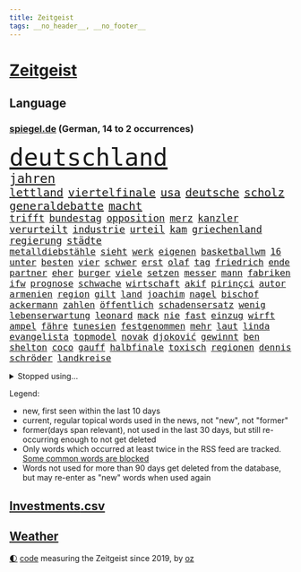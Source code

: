 ```yaml
---
title: Zeitgeist
tags: __no_header__, __no_footer__
---
```


# [Zeitgeist](https://oliz.io/zeitgeist/)

## Language

<h3><a href="https://www.spiegel.de" target="_blank">spiegel.de</a> (German, 14 to 2 occurrences)</h3>
<p style="font-family:monospace">
<span style="font-size:32pt"><a href="news_links.html#deutschland" class="current">deutschland</a></span>
<br>
<span style="font-size:17pt"><a href="news_links.html#jahren" class="current">jahren</a></span>
<br>
<span style="font-size:15pt"><a href="news_links.html#lettland" class="current">lettland</a></span>
<span style="font-size:15pt"><a href="news_links.html#viertelfinale" class="current">viertelfinale</a></span>
<span style="font-size:15pt"><a href="news_links.html#usa" class="current">usa</a></span>
<span style="font-size:15pt"><a href="news_links.html#deutsche" class="current">deutsche</a></span>
<span style="font-size:15pt"><a href="news_links.html#scholz" class="current">scholz</a></span>
<span style="font-size:15pt"><a href="news_links.html#generaldebatte" class="new">generaldebatte</a></span>
<span style="font-size:15pt"><a href="news_links.html#macht" class="current">macht</a></span>
<br>
<span style="font-size:13pt"><a href="news_links.html#trifft" class="current">trifft</a></span>
<span style="font-size:13pt"><a href="news_links.html#bundestag" class="current">bundestag</a></span>
<span style="font-size:13pt"><a href="news_links.html#opposition" class="current">opposition</a></span>
<span style="font-size:13pt"><a href="news_links.html#merz" class="current">merz</a></span>
<span style="font-size:13pt"><a href="news_links.html#kanzler" class="current">kanzler</a></span>
<span style="font-size:13pt"><a href="news_links.html#verurteilt" class="current">verurteilt</a></span>
<span style="font-size:13pt"><a href="news_links.html#industrie" class="current">industrie</a></span>
<span style="font-size:13pt"><a href="news_links.html#urteil" class="current">urteil</a></span>
<span style="font-size:13pt"><a href="news_links.html#kam" class="current">kam</a></span>
<span style="font-size:13pt"><a href="news_links.html#griechenland" class="current">griechenland</a></span>
<span style="font-size:13pt"><a href="news_links.html#regierung" class="current">regierung</a></span>
<span style="font-size:13pt"><a href="news_links.html#städte" class="current">städte</a></span>
<br>
<span style="font-size:12pt"><a href="news_links.html#metalldiebstähle" class="new">metalldiebstähle</a></span>
<span style="font-size:12pt"><a href="news_links.html#sieht" class="current">sieht</a></span>
<span style="font-size:12pt"><a href="news_links.html#werk" class="current">werk</a></span>
<span style="font-size:12pt"><a href="news_links.html#eigenen" class="current">eigenen</a></span>
<span style="font-size:12pt"><a href="news_links.html#basketballwm" class="current">basketballwm</a></span>
<span style="font-size:12pt"><a href="news_links.html#16" class="current">16</a></span>
<span style="font-size:12pt"><a href="news_links.html#unter" class="current">unter</a></span>
<span style="font-size:12pt"><a href="news_links.html#besten" class="current">besten</a></span>
<span style="font-size:12pt"><a href="news_links.html#vier" class="current">vier</a></span>
<span style="font-size:12pt"><a href="news_links.html#schwer" class="current">schwer</a></span>
<span style="font-size:12pt"><a href="news_links.html#erst" class="current">erst</a></span>
<span style="font-size:12pt"><a href="news_links.html#olaf" class="current">olaf</a></span>
<span style="font-size:12pt"><a href="news_links.html#tag" class="current">tag</a></span>
<span style="font-size:12pt"><a href="news_links.html#friedrich" class="current">friedrich</a></span>
<span style="font-size:12pt"><a href="news_links.html#ende" class="current">ende</a></span>
<span style="font-size:12pt"><a href="news_links.html#partner" class="current">partner</a></span>
<span style="font-size:12pt"><a href="news_links.html#eher" class="current">eher</a></span>
<span style="font-size:12pt"><a href="news_links.html#burger" class="current">burger</a></span>
<span style="font-size:12pt"><a href="news_links.html#viele" class="current">viele</a></span>
<span style="font-size:12pt"><a href="news_links.html#setzen" class="current">setzen</a></span>
<span style="font-size:12pt"><a href="news_links.html#messer" class="current">messer</a></span>
<span style="font-size:12pt"><a href="news_links.html#mann" class="current">mann</a></span>
<span style="font-size:12pt"><a href="news_links.html#fabriken" class="current">fabriken</a></span>
<span style="font-size:12pt"><a href="news_links.html#ifw" class="new">ifw</a></span>
<span style="font-size:12pt"><a href="news_links.html#prognose" class="current">prognose</a></span>
<span style="font-size:12pt"><a href="news_links.html#schwache" class="current">schwache</a></span>
<span style="font-size:12pt"><a href="news_links.html#wirtschaft" class="current">wirtschaft</a></span>
<span style="font-size:12pt"><a href="news_links.html#akif" class="new">akif</a></span>
<span style="font-size:12pt"><a href="news_links.html#pirinçci" class="new">pirinçci</a></span>
<span style="font-size:12pt"><a href="news_links.html#autor" class="current">autor</a></span>
<span style="font-size:12pt"><a href="news_links.html#armenien" class="new">armenien</a></span>
<span style="font-size:12pt"><a href="news_links.html#region" class="current">region</a></span>
<span style="font-size:12pt"><a href="news_links.html#gilt" class="current">gilt</a></span>
<span style="font-size:12pt"><a href="news_links.html#land" class="current">land</a></span>
<span style="font-size:12pt"><a href="news_links.html#joachim" class="current">joachim</a></span>
<span style="font-size:12pt"><a href="news_links.html#nagel" class="new">nagel</a></span>
<span style="font-size:12pt"><a href="news_links.html#bischof" class="new">bischof</a></span>
<span style="font-size:12pt"><a href="news_links.html#ackermann" class="new">ackermann</a></span>
<span style="font-size:12pt"><a href="news_links.html#zahlen" class="current">zahlen</a></span>
<span style="font-size:12pt"><a href="news_links.html#öffentlich" class="current">öffentlich</a></span>
<span style="font-size:12pt"><a href="news_links.html#schadensersatz" class="current">schadensersatz</a></span>
<span style="font-size:12pt"><a href="news_links.html#wenig" class="current">wenig</a></span>
<span style="font-size:12pt"><a href="news_links.html#lebenserwartung" class="current">lebenserwartung</a></span>
<span style="font-size:12pt"><a href="news_links.html#leonard" class="new">leonard</a></span>
<span style="font-size:12pt"><a href="news_links.html#mack" class="new">mack</a></span>
<span style="font-size:12pt"><a href="news_links.html#nie" class="current">nie</a></span>
<span style="font-size:12pt"><a href="news_links.html#fast" class="current">fast</a></span>
<span style="font-size:12pt"><a href="news_links.html#einzug" class="current">einzug</a></span>
<span style="font-size:12pt"><a href="news_links.html#wirft" class="current">wirft</a></span>
<span style="font-size:12pt"><a href="news_links.html#ampel" class="current">ampel</a></span>
<span style="font-size:12pt"><a href="news_links.html#fähre" class="current">fähre</a></span>
<span style="font-size:12pt"><a href="news_links.html#tunesien" class="current">tunesien</a></span>
<span style="font-size:12pt"><a href="news_links.html#festgenommen" class="current">festgenommen</a></span>
<span style="font-size:12pt"><a href="news_links.html#mehr" class="current">mehr</a></span>
<span style="font-size:12pt"><a href="news_links.html#laut" class="current">laut</a></span>
<span style="font-size:12pt"><a href="news_links.html#linda" class="current">linda</a></span>
<span style="font-size:12pt"><a href="news_links.html#evangelista" class="new">evangelista</a></span>
<span style="font-size:12pt"><a href="news_links.html#topmodel" class="new">topmodel</a></span>
<span style="font-size:12pt"><a href="news_links.html#novak" class="current">novak</a></span>
<span style="font-size:12pt"><a href="news_links.html#djoković" class="current">djoković</a></span>
<span style="font-size:12pt"><a href="news_links.html#gewinnt" class="current">gewinnt</a></span>
<span style="font-size:12pt"><a href="news_links.html#ben" class="current">ben</a></span>
<span style="font-size:12pt"><a href="news_links.html#shelton" class="new">shelton</a></span>
<span style="font-size:12pt"><a href="news_links.html#coco" class="current">coco</a></span>
<span style="font-size:12pt"><a href="news_links.html#gauff" class="current">gauff</a></span>
<span style="font-size:12pt"><a href="news_links.html#halbfinale" class="current">halbfinale</a></span>
<span style="font-size:12pt"><a href="news_links.html#toxisch" class="new">toxisch</a></span>
<span style="font-size:12pt"><a href="news_links.html#regionen" class="current">regionen</a></span>
<span style="font-size:12pt"><a href="news_links.html#dennis" class="current">dennis</a></span>
<span style="font-size:12pt"><a href="news_links.html#schröder" class="current">schröder</a></span>
<span style="font-size:12pt"><a href="news_links.html#landkreise" class="current">landkreise</a></span>
</p>
<details>
<summary>Stopped using...</summary>
<p class="former" style="font-size:12pt">
ehemaliger(1050) protesten(1050) ausgezeichnet(1049) draußen(1049) reiche(1049) aufgeben(1048) ideen(1048) schließen(1048) wichtigste(1048) übergriffe(1048) konfrontiert(1047) amerikanische(1046) beschwerde(1046) co₂(1046) radikal(1046) 6(1045) bewerber(1045) bildern(1045) klare(1045) kohle(1045) kritisierte(1045) teilnehmer(1045) ungewöhnlich(1045) zuversicht(1045) österreichs(1045) durchsucht(1044) figur(1044) fokus(1044) innenminister(1044) künftigen(1044) positionen(1044) studierende(1044) verwirrung(1044) weitergeht(1044) appelliert(1043) bedrohung(1043) beobachten(1043) gas(1043) liste(1043) sicherte(1043) streichen(1043) tränen(1043) usaußenminister(1043) who(1043) zeichnet(1043) zuge(1043) 26(1042) aufnehmen(1042) innenministerium(1042) islamischer(1042) lastwagen(1042) teilnehmen(1042) brexit(1041) entdeckte(1041) müssten(1041) nazis(1041) oberste(1041) philippinen(1041) planeten(1041) radikale(1041) zeitweise(1041) 33(1040) bremer(1040) haltung(1040) stück(1040) debakel(1039) erlassen(1039) george(1039) islamischen(1039) klimaneutral(1039) schlimm(1039) tötet(1039) venezuela(1039) weshalb(1039) anschließend(1038) franziskus(1038) höher(1038) indes(1038) litauen(1038) meinungsfreiheit(1038) papst(1038) persönlich(1038) ziemlich(1038) amerika(1037) unterschiedlich(1037) verbindet(1037) athleten(1036) hotels(1036) tschechien(1036) demonstrationen(1035) ehepaar(1035) forderte(1035) glücklich(1035) hans(1035) wende(1034) half(1033) überraschung(1033) hölle(1031) gaben(1030) schauen(1030) 28(1028) 1500(1027) kinos(1027) antisemitismus(1025) aufhalten(1025) entspannung(1025) warm(1025) empfiehlt(1024) euparlament(1024) nachgewiesen(1024) exporte(1023) änderungen(1023) katholischen(1021) erwischt(1020) verhandeln(1018) kooperation(1017) journalist(1016) umgeht(1016) wendet(1016) gefühl(1014) schießen(1014) gelingen(1013) mitarbeiterin(1013) angeboten(1010) ältere(1010) türen(1002) beendete(1000) blinken(980) hitler(977) heidelberg(959) dankt(957) belästigung(916) athen(884) investor(870) mitverantwortlich(858) holz(834) gestanden(828) schwerste(822) krieges(821) arbeitsmarkt(819) belastung(788) kroatien(784) arte(782) rereportage(782) kilogramm(773) autoren(770) rechtens(767) bedankt(761) wellen(752) erfolgreichste(748) fossilen(748) inszenieren(745) zerstörten(745) amoklauf(742) realität(723) stehlen(723) dax(719) mike(716) gewohnt(713) verbündeten(709) fünftel(695) worum(686) vermitteln(683) schulden(681) abkommen(675) stau(670) verbraucherpreise(659) fußballs(641) auge(636) vatikan(634) akw(632) martina(630) zufall(625) einziger(624) invasion(621) motive(621) beschossen(620) erwiesen(619) natürlich(615) möchten(609) teuerung(608) kriegs(606) zerstörung(600) influencerin(589) match(589) kahn(586) ausgeschieden(584) desto(584) untergang(583) überwachung(583) steffi(580) schwieriger(577) streiken(572) krankheiten(563) 2014(562) heißen(554) reichweite(554) verwaltung(554) oppositionellen(551) 40000(549) samt(544) motiven(540) stammen(540) bezahlung(533) ausstattung(532) hochschule(524) empfang(516) künstlerin(516) ungewiss(512) drücken(511) gemeint(508) finanzierung(507) königsklasse(504) ansturm(503) kalt(498) überlebenden(498) herrschte(495) indem(495) auslöser(491) ertrinken(491) großmutter(489) fernen(487) schönen(487) zentrale(474) golden(471) kinderinterview(466) unterliegt(462) discounter(461) kenia(449) riesigen(449) brennende(447) nachhaltig(447) verbrennungsmotor(439) führungskräfte(438) grundschule(437) andrew(434) sprung(432) bruno(424) uniper(424) dfbteam(421) ryan(420) zusagen(416) schrumpfen(415) krebserkrankung(411) jemals(410) eigenheim(409) demenz(408) wissenschaft(408) folgten(405) major(405) erdbeben(404) frist(404) legal(397) innenstadt(396) funktion(394) haftstrafen(390) heimischen(389) tim(389) unterkünfte(389) scheiden(385) regensburg(383) psychischen(380) aufstand(379) fronten(378) auszusetzen(377) pleiten(377) beseitigt(375) hinrichtung(372) garantiert(369) amerikanischer(368) haken(366) mississippi(366) wunderbar(365) entkommen(363) fußballprofis(358) abwehren(357) gott(354) klettert(354) telekom(354) gendern(352) benko(351) künstlich(351) umgebung(349) nachspiel(348) echt(347) skizziert(346) ersetzt(344) 1992(340) nutzern(338) historisches(337) indiens(334) schottische(334) rose(332) drohung(329) unbestimmte(328) allmählich(327) dokumentieren(327) kurswechsel(327) machtwechsel(326) bröckelt(324) grenzgebiet(323) abgeordneter(321) treibhausgase(320) schwächt(319) verhältnissen(317) adidas(316) eingezogen(316) student(314) beobachtungen(313) standard(312) herrschen(308) forscht(307) erben(305) begeisterte(298) chaotische(298) erziehung(295) aufsichtsrat(293) einheimische(293) schlachtfeld(293) vodafone(290) spacex(289) weiterkommen(288) kremlgegner(287) nächtlichen(286) ioc(284) zusammenstößen(283) unterstützern(281) schossen(280) ahnen(279) haag(277) adolf(275) spielraum(273) blockaden(271) serben(271) serbische(271) unesco(271) johnny(269) jüdische(269) rivalität(268) figuren(267) abwehr(264) entwendet(263) pence(262) youtuber(262) dfbelf(260) vorsichtig(259) gesagt(258) feind(257) zugunglück(257) kritikern(255) aufpassen(254) mexikanischen(254) naturschützer(253) nico(253) berühmter(252) ungewöhnlicher(252) asylbewerber(251) colorado(251) getränke(249) madonna(249) regierende(249) kanäle(247) legendäre(244) verarbeiten(244) rammt(241) steine(239) überstanden(239) kandidieren(238) abgewiesen(237) reisebus(237) freunden(235) sensation(235) tourismus(235) al(234) änderung(234) gigantische(230) platzen(230) fremden(229) öffentlichkeitswirksam(229) ahmad(227) panzern(227) ansicht(226) untersagen(225) spezialkräfte(224) ressourcen(223) sammlung(223) möglichem(222) aussieht(220) oberhaupt(220) sorgten(219) geheimnisse(218) springen(218) cem(217) juan(217) özdemir(217) c(216) brust(215) besuchern(214) verleumdung(214) gesichtet(213) zweck(213) erhalt(212) nervt(212) outfits(212) autofahren(208) profifußball(206) nordamerika(204) 33jährige(203) orthodoxe(203) streifen(203) losgegangen(202) unterhose(202) vermeintlicher(200) gewicht(199) renten(199) beschleunigt(198) gravierende(198) angestiegen(197) skipper(197) versteht(197) deklassiert(196) kriegsgebiet(196) verschleppt(196) rechtsaußen(194) beispiele(193) ajax(191) baltikum(191) kürze(189) maximilian(189) schöner(189) überzogen(189) verschwundenen(188) 46(187) aktive(187) antike(187) copa(187) mitgeschleift(186) vizepräsidenten(185) wahlsieger(184) alonso(181) außergewöhnlich(181) reiz(181) beitritt(180) geschnappt(180) influencer(180) unterbrechung(180) wegner(180) poker(179) coup(178) kampfjetlieferungen(178) rolex(178) seniorinnen(178) tauschen(178) kaufte(177) merklich(177) ukrainern(177) spiegelrecherchen(176) zuwachs(176) pizza(175) ausschluss(174) herstellen(174) leiterin(174) heide(173) schifffahrt(172) kontinente(171) samsung(171) anstatt(170) spiegelreport(170) teilerfolg(170) teures(170) zwölften(170) baldige(169) bußgelder(169) geklaut(169) giftige(169) rezension(169) sportliche(169) afrikanische(168) vermutung(168) zyklon(168) flugobjekte(167) rio(166) studiert(166) beschädigte(165) influencerinnen(164) heinz(163) jünger(163) krawall(163) hündin(162) zurückgeben(162) athletinnen(161) glücklicher(161) nass(161) risse(161) würmer(161) zubereitung(161) geschlachtet(160) publik(160) überforderung(160) unterzeichnet(159) josé(158) kassen(158) aufzeichnungen(157) schwersten(157) suspendierung(157) kippte(156) statistischen(156) älteren(156) heizungen(155) priorität(155) insolvent(153) einflussnahme(149) qin(149) spannenden(149) örtliche(149) allzu(148) elbe(148) hülkenberg(148) krachte(148) kw(147) gegenwind(146) geschwächt(146) naiv(146) parteichefin(146) bewertungen(145) kippen(145) susanne(145) aufsichtsbehörden(144) hauseigentümer(144) kanye(144) nsu(144) abkühlung(142) machtwort(141) vergangenem(141) ältester(141) angereist(140) heimlich(140) russin(140) siedlungen(138) angeprangert(137) rechnungen(137) spalten(137) minderheitsregierung(136) wrack(135) stream(133) birgit(132) schwankt(131) franzose(130) dschidda(129) thron(129) rahmen(128) alexandria(126) gartenkolumne(126) jim(126) lautet(126) sprengstoff(125) bundestrainerin(124) anonymer(123) beschränkt(123) oberdorf(122) betrugsmasche(121) helmut(121) honig(121) bangt(120) vorsitz(120) durchschnittlich(119) account(118) aufgeladen(118) beine(118) gefürchtet(118) cnn(117) söldner(117) gräfenhausen(116) mané(116) sadio(116) durften(115) kremlkritiker(115) uspräsidentschaftswahl(115) damon(114) matt(114) wertvolle(114) intensivstation(113) lebensstil(113) kern(112) forscherin(111) nachbarschaftsstreit(111) penny(111) yoga(111) eskalieren(110) texanischen(110) besatzer(109) begleitete(107) sudan(107) 15jährige(106) dm(106) explodiert(106) gegnerinnen(106) parteitag(106) populismus(106) wohlwollend(106) 8000(105) österreichischer(105) bademeister(104) militärregierung(104) optimismus(104) belgorod(103) aß(102) derartigen(102) ungeklärter(102) wohnzimmer(102) ausgeflogen(101) behauptungen(101) datenschutz(101) spdfraktion(101) altenstadt(100) ausreiseverbot(100) funk(100) gegnern(100) 118(99) 5gausbau(99) haiti(98) schwierigen(98) 53jährige(97) geht's(97) nachbesserungen(97) brüsseler(96) drehbuchautoren(96) gelegen(96) könige(96) rodríguez(96) schaute(96) science(96) höchstwert(95) aufenthalt(94) balkan(94) befeuern(94) blutiger(94) ebene(94) salzburg(94) erregt(93) feindliche(93) heißeste(93) rekordtemperaturen(93) datingapps(92) druckmittel(92) betrunkenen(91) bewusste(91) frodeno(91) medizinisch(91) merken(91) redner(91) schiffen(91) taschenbücher(91) apulien(90) artikel(90) eduard(90) sommerurlaub(90) tanzte(90) untergebracht(90) vi(90) bräuchte(89) erdüberlastungstag(89) heiratet(89) jederzeit(89) mafiosi(89) massen(89) schwimmkurs(89) wahlkampfthema(89) brannte(88) verwechselt(88) weltbeste(88) wohnblock(88) institute(87) mohammed(87) airtags(86) aufgehen(86) bitter(86) gewahrsam(86) hausfrau(86) laufs(86) motor(86) opernsängerin(86) putinfans(86) schmuckstück(86) statistischem(86) unfreiwillig(86) anhebung(85) erderhitzung(85) erzogen(85) motivierte(85) motivierten(85) chialo(84) dlrg(84) kultursenator(84) motivieren(84) tracker(84) gewürdigt(83) internetstars(83) serge(83) tabak(83) herkunftsstaaten(82) ranken(82) rettungsschwimmer(82) siegerin(82) unterliegen(82) verunreinigung(81) 700000(80) besseres(80) dingen(80) erdrutsch(80) etabliert(80) menschengemachte(80) skandalen(80) strafmaß(80) terrorgruppe(80) unterwäsche(80) verweis(80) wappnet(80) ausschließen(79) befehlshaber(79) befunden(79) kinderreportern(79) myanmars(79) schuldspruch(79) abschlusserklärung(78) kauflaune(78) kinopublikum(78) marcelo(78) militärischer(78) rettungsversuch(78) schiffs(78) staats(78) weltstar(78) ziviles(78) afdlandrat(77) angreifbar(77) atommacht(77) bundesamts(77) geopfert(77) pfleger(77) qualifiziert(77) zurückzuziehen(77) benachbarte(76) euland(76) exkeeper(76) galactic(76) kitakind(76) konzernboss(76) postfaschisten(76) putschversuch(76) sicherheitsrisiko(76) stadtwerke(76) bürgern(75) doppeltes(75) gegners(75) hagel(75) klamauk(75) leistet(75) psychiater(75) unbeteiligte(75) ärzten(75) ankern(74) atemnot(74) buchten(74) interessenten(74) mobiltelefon(74) ratlosigkeit(74) zurückbekommen(74) celsius(73) fotografieren(73) guillermo(73) investments(73) schiffswrack(73) wracks(73) dampf(72) dc(72) gustavo(72) hängepartie(72) kreuzung(72) beliefern(71) lukas(71) vorsorge(71) beratern(70) bilderbuch(70) haushalten(70) johansson(70) pkwmaut(70) regelwerks(70) scarlett(70) sozialhilfe(70) strafzettel(70) verschenken(70) überfälle(70) akut(69) handele(69) herrenloses(69) schlimme(69) unteren(69) benachbarten(68) etappen(68) rasen(68) roadtrip(68) schlechteste(68) wal(68) überzieht(68) dior(67) gehisst(67) grande(67) kurve(67) leine(67) regenbogenflagge(67) wochenenden(67) 17jähriger(66) abgewehrt(66) beseitigen(66) frühestens(66) kennengelernt(66) marcus(66) model(66) rebellen(66) topspielerinnen(66) comingout(65) verherrlicht(65) zuges(65) altman(64) aufklärungsdrohnen(64) drohnenaufnahmen(64) gesamtführung(64) grundschulalter(64) gündogan(64) gündoğan(64) ilkay(64) i̇lkay(64) nationalismus(64) potenziell(64) staatskrise(64) unterschied(64) abpfiff(63) altmeister(63) eisenbahnminister(63) fiese(63) lira(63) materials(63) renommierten(63) saftig(63) teamkollege(63) tendenzen(63) rammsteinfrontmann(62) sozialisten(62) verlorene(62) eschede(61) philosoph(61) schockstarre(61) betreut(60) bundestagsabgeordneten(60) damm(60) rammsteinsänger(60) bisse(59) festgestellt(59) malibu(59) schläft(59) uhrzeit(59) übertroffen(59) entlaufen(58) erwärmung(58) prominent(58) schutzräume(58) sprengfallen(58) zweikampf(58) begriffen(57) bleiberecht(57) schiffsführer(57) voss(57) aufräumarbeiten(56) dammbruchs(56) fundamentale(56) kayla(56) nämlich(56) plakate(56) schnellstmöglich(56) shyx(56) direktorin(55) erdgas(55) geadelt(55) gewappnet(55) omas(55) produzierten(55) weiterarbeiten(55) bemerkbar(54) dichte(54) jeweils(54) klärt(54) maduro(54) mordverdachts(54) thore(54) tierwohl(54) füllen(53) fünfzigern(53) nebenjob(53) untergehen(53) wärmer(53) eindrücken(52) kannten(52) speichern(52) 59(51) fonds(51) kreuzfahrtschiff(51) selben(51) teuerungsrate(51) weint(51) außerirdische(50) betreiberfirma(50) disqualifikation(50) energieverbrauch(50) lodern(50) präzise(50) absicherung(49) alla(49) baustein(49) gewissens(49) permafrost(49) rechtsaußenpartei(49) senatorin(49) sympathie(49) antisemitismusbeauftragter(48) bergstürze(48) gasversorgung(48) migrationsabkommen(48) personell(48) rundfunk(48) samsungs(48) schlüssel(48) seinerseits(48) spacey(48) täuscht(48) klagten(47) leipzigs(47) nationalteam(47) terrormiliz(47) autoherstellern(46) frauenfußballwm(46) nicolás(46) ozean(46) vorgesehenen(46) wehen(46) hongkonger(45) kühlere(45) mahnte(45) spendenaktion(45) wellbrock(45) düsseldorfer(44) polizeipräsenz(44) rekonstruiert(44) verschaffen(44) ablehnt(43) flotte(43) kunstsammlung(43) umsonst(43) verhungerten(43) bösen(42) coburg(42) eisschnellläuferin(42) feuilleton(42) geldanlage(42) glühenden(42) lottospieler(42) textnachricht(42) unwahrheiten(42) zertifiziert(42) afderfolg(41) co₂fußabdruck(41) ferienwohnungen(41) limit(41) nea(41) riesengroß(41) stammtisch(41) ultra(41) aufzunehmen(40) friedensgipfel(40) nachhaltige(40) sanierungsfall(40) sparmaßnahmen(40) startplatz(40) zuwendung(40) beißt(39) digitalpakt(39) emma(39) ezb(39) oceangate(39) reserven(39) südens(39) titan(39) vorzeitigen(39) fahrgästen(37) jugendämter(37) kleinbus(37) titanunglück(37) veruntreut(37) 2050(36) bewohnern(36) bildschirmzeit(36) einstufen(36) geliebt(36) robust(36) schwestern(35) camping(34) dfbfußballerinnen(34) edinburgh(34) höchstes(34) kinokassen(34) protestaktionen(34) schwedisches(34) stockt(34) verhängnisvollen(34) überstehen(34) arbeitern(33) bildungseinrichtungen(33) blaue(33) blockbuster(33) dominik(33) déjàvu(33) dörre(33) hitzeschutzplan(33) innenstädten(33) jenaer(33) sesselmann(33) abgrenzung(32) brückenbauer(32) entfernung(32) filiale(32) lissabon(32) neubrandenburg(32) packen(32) schärfsten(32) gerichts(31) rechtmäßigen(31) sammelten(31) bruce(30) campen(30) moderat(30) staus(30) stillen(30) aufatmen(29) drohender(29) leitartikel(29) lernten(29) sommerinterviews(29) spa(29) surfen(29) technoklubs(29) wacken(29) wmtraum(29) belastungsstörungen(28) brocken(28) catherine(28) firmenchef(28) freistil(28) kooperiert(28) lucky(28) posttraumatischen(28) reportage(28) vosstecklenburg(28) =(27) buchempfehlungen(27) gebremst(27) kahlschlag(27) nachholbedarf(27) sambia(27) staatsbürgern(27) unglücken(27) vizeeuropameisterinnen(27) wiegt(27) 243(26) weltschifffahrtsorganisation(26) abschließen(25) bestrafte(25) ladeinfrastruktur(25) megan(25) selbstliebe(25) zusammenrücken(25) auftaktspiel(24) beschädigen(24) extremer(24) geleistet(24) haftet(24) hinterm(24) jule(24) ehegattensplitting(23) iphone(23) langzeitschäden(23) meinungsäußerung(23) religiöse(23) verkünden(23) verwundet(23) ausnutzen(22) geglückt(22) innenverteidiger(22) kommunale(22) limjaroenrat(22) pita(22) registrierten(22) ungemütlich(22) antreiben(21) dominant(21) empfindlich(21) festspielen(21) feuerwerkskörper(21) filmindustrie(21) piastri(21) sachbücher(21) schlussspurt(21) uspolizisten(21) verantwortungsvoll(21) ausweis(20) dahinterstecken(20) ersteigern(20) faber(20) faible(20) gitter(20) kollidierten(20) linksverteidigerin(20) strömen(20) vonseiten(20) außergewöhnliches(19) bildungssystem(19) kertsch(19) konsulat(19) reservisten(19) hochgefahren(18) kampfpanzer(18) weltraumteleskop(18) bojen(17) freibäder(17) bezwungen(16) mittelalter(16) schrauben(16) simonis(16) strafkolonie(16) unverzichtbar(16) a4(15) bautzen(15) death(15) emmy(15) natowaffen(15) naturgewalten(15) schweine(15) vorschlägen(15) abinoten(14) anlocken(14) ansonsten(14) freiwasser(14) geprüft(14) geringschätzung(14) marokkos(14) schwimmwm(14) wmgegner(14) ablesen(13) blackrock(13) erlass(13) salzburger(13) südfranzösischen(13) carola(12) rackete(12) satellit(12) toren(12) torhüterin(12) vorentscheidung(12) abgefeuert(11) galaxy(11) kathedrale(11) kophase(11) s9(11) spürbare(11) tab(11)
</p>
</details>
<p>Legend:
<ul>
<li><span class="new">new</span>, first seen within the last 10 days</li>
<li><span class="current">current</span>, regular topical words used in the news, not "new", not "former"</li>
<li><span class="former">former(days span relevant)</span>, not used in the last 30 days, but still re-occurring enough to not get deleted</li>
<li>Only words which occurred at least twice in the RSS feed are tracked. <a href="language/filters.py">Some common words are blocked</a></li>
<li>Words not used for more than 90 days get deleted from the database, but may re-enter as "new" words when used again</li>
</ul>
</p>

## [Investments](investments.html)[.csv](investments.csv)

## [Weather](weather.html)

<footer>
<a href="javascript:toggleTheme()" class="nav">🌓</a>
<a href="https://github.com/ooz/zeitgeist">code</a> measuring the Zeitgeist since 2019, by <a href="https://oliz.io">oz</a>
</footer>

